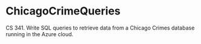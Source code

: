 # ChicagoCrimeQueries
CS 341. Write SQL queries to retrieve data from a Chicago Crimes database running in the Azure cloud.
